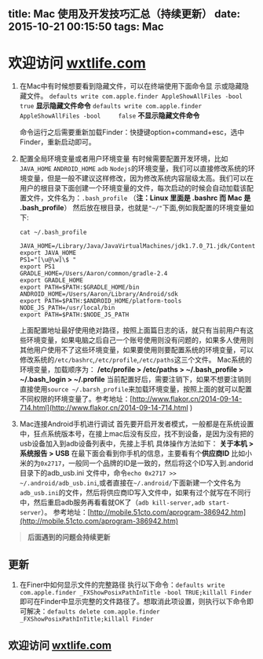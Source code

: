 title: Mac 使用及开发技巧汇总（持续更新）
date: 2015-10-21 00:15:50
tags: Mac
---
# 欢迎访问 [wxtlife.com](http://www.wxtlife.com)

1.  在Mac中有时候想要看到隐藏文件，可以在终端使用下面命令显    示或隐藏隐藏文件。
    `defaults write com.apple.finder AppleShowAllFiles -bool     true`  **显示隐藏文件命令**
    `defaults write com.apple.finder AppleShowAllFiles -bool     false`  **不显示隐藏文件命令**

    命令运行之后需要重新加载Finder：快捷键option+command+esc，选中Finder，重新启动即可。
    
2. 配置全局环境变量或者用户环境变量
    有时候需要配置开发环境，比如`JAVA_HOME` `ANDROID_HOME` `adb` `Nodejs`的环境变量，我们可以直接修改系统的环境变量，但是一般不建议这样修改，因为修改系统内容层级太高。我们可以在用户的根目录下面创建一个环境变量的文件，每次启动的时候会自动加载该配置文件，文件名为：`.bash_profile` （**注：Linux 里面是 .bashrc 而 Mac 是 .bash_profile**） 然后放在根目录，也就是`"~/"`下面,例如我配置的环境变量如下:
    ```shell
    cat ~/.bash_profile

    JAVA_HOME=/Library/Java/JavaVirtualMachines/jdk1.7.0_71.jdk/Contents/Home
    export JAVA_HOME
    PS1="[\u@\w]\$ "
    export PS1
    GRADLE_HOME=/Users/Aaron/common/gradle-2.4
    export GRADLE_HOME
    export PATH=$PATH:$GRADLE_HOME/bin
    ANDROID_HOME=/Users/Aaron/Library/Android/sdk
    export PATH=$PATH:$ANDROID_HOME/platform-tools
    NODE_JS_PATH=/usr/local/bin
    export PATH=$PATH:$NODE_JS_PATH
    ```
    上面配置地址最好使用绝对路径，按照上面篇日志的话，就只有当前用户有这些环境变量，如果电脑之后自己一个账号使用则没有问题的，如果多人使用则其他用户使用不了这些环境变量，如果要使用则要配置系统的环境变量，可以修改系统的`/etc/bashrc`,`/etc/profile`,`/etc/paths`这三个文件。
Mac系统的环境变量，加载顺序为：
**/etc/profile > /etc/paths > ~/.bash_profile > ~/.bash_login > ~/.profile**
当前配置好后，需要注销下，如果不想要注销则直接使用`source ~/.barsh_profile`来加载环境变量，按照上面的就可以配置不同权限的环境变量了。参考地址：[http://www.flakor.cn/2014-09-14-714.html](http://www.flakor.cn/2014-09-14-714.html )

3.  Mac连接Android手机进行调试
    首先要开启开发者模式，一般都是在系统设置中，狂点系统版本号，在接上mac后没有反应，找不到设备，是因为没有把的usb设备加入到adb设备列表中，先接上手机 具体操作方法如下：
**关于本机 > 系统报告 > USB** 在最下面会看到你手机的信息，主要看有个**供应商ID** 比如小米的为`0x2717`，一般同一个品牌的ID是一致的，然后将这个ID写入到.andorid目录下的adb_usb.ini 文件中，命令`echo 0x2717 >> ~/.android/adb_usb.ini`,或者直接在`~/.android/`下面新建一个文件名为`adb_usb.ini`的文件，然后将供应商ID写入文件中，如果有过个就写在不同行中，然后重启adb服务再看看就OK了（`adb kill-server,adb start-server`）。
参考地址：[http://mobile.51cto.com/aprogram-386942.htm](http://mobile.51cto.com/aprogram-386942.htm)

> **后面遇到的问题会持续更新**

## **更新** ##
1.  在Finer中如何显示文件的完整路径
    执行以下命令：`defaults write com.apple.finder _FXShowPosixPathInTitle -bool TRUE;killall Finder` 即可在Finder中显示完整的文件路径了。想取消此项设置，则执行以下命令即可解决：`defaults delete com.apple.finder _FXShowPosixPathInTitle;killall Finder `

## 欢迎访问 [wxtlife.com](http://www.wxtlife.com)